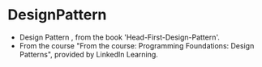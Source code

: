 # DesignPattern
* Design Pattern , from the book 'Head-First-Design-Pattern'. 
* From the course "From the course: Programming Foundations: Design Patterns", provided by LinkedIn Learning.

